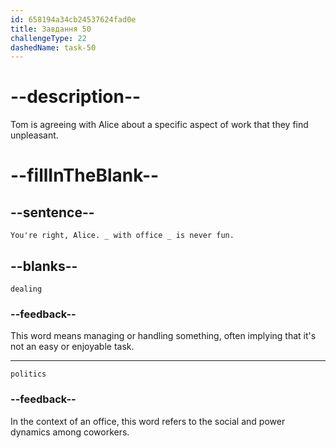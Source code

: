 ```yaml
---
id: 658194a34cb24537624fad0e
title: Завдання 50
challengeType: 22
dashedName: task-50
---
```


<!--
AUDIO REFERENCE:
Tom: You're right, Alice. Dealing with office politics is never fun.
-->

# --description--

Tom is agreeing with Alice about a specific aspect of work that they find unpleasant.

# --fillInTheBlank--

## --sentence--

`You're right, Alice. _ with office _ is never fun.`

## --blanks--

`dealing`

### --feedback--

This word means managing or handling something, often implying that it's not an easy or enjoyable task.

---

`politics`

### --feedback--

In the context of an office, this word refers to the social and power dynamics among coworkers.
